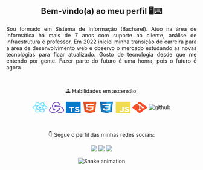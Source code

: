  <h2 align="center">Bem-vindo(a) ao meu perfil 🖥️⌨️</h2>
 <p align="justify">Sou formado em Sistema de Informação (Bacharel). Atuo na área de informática há mais de 7 anos com suporte ao cliente, análise de infraestrutura e professor. Em 2022 iniciei minha transição de carreira para a área de desenvolvimento web e observo o mercado estudando as novas tecnologias para ficar atualizado. Gosto de tecnologia desde que me entendo por gente. Fazer parte do futuro é uma honra, pois o futuro é agora.</p>
  
<div align="center" valign="top"><br>
 <p>🕹️ Habilidades em ascensão:</p>

<img align="center" alt="React" height="30" width="40" src="https://raw.githubusercontent.com/devicons/devicon/master/icons/react/react-original.svg">
<img align="center" alt="Redux" height="30" width="40" src="https://raw.githubusercontent.com/devicons/devicon/master/icons/redux/redux-original.svg">
<img align="center" alt="Js" height="30" width="40" src="https://raw.githubusercontent.com/devicons/devicon/master/icons/typescript/typescript-plain.svg">
  <img align="center" alt="HTML" height="30" width="40" src="https://raw.githubusercontent.com/devicons/devicon/master/icons/html5/html5-original.svg">
  <img align="center" alt="CSS" height="30" width="40" src="https://raw.githubusercontent.com/devicons/devicon/master/icons/css3/css3-original.svg">
  <img align="center" alt="Js" height="30" width="40" src="https://raw.githubusercontent.com/devicons/devicon/master/icons/javascript/javascript-plain.svg">
 <!--   <img align="center" alt="nodejs" height="30" width="40" src="https://cdn.worldvectorlogo.com/logos/nodejs-icon.svg"> -->
<!--   <img align="center" alt="Wa-Jest" height="30" width="40" src="https://cdn.jsdelivr.net/gh/devicons/devicon/icons/jest/jest-plain.svg"> -->
  <img align="center" alt="git" height="30" width="40" src="https://raw.githubusercontent.com/devicons/devicon/master/icons/git/git-original.svg">
  <img align="center" alt="github" height="35" width="35" src="https://cdn-icons-png.flaticon.com/512/536/536452.png">
<!--   <img align="center" alt="linux" height="30" width="40" src="https://raw.githubusercontent.com/devicons/devicon/master/icons/linux/linux-original.svg"> -->
 </div><br>
 
<div align="center"><br>
   <p>👇 Segue o perfil das minhas redes sociais:</p>
   <a href="https://www.linkedin.com/in/oseiasnogueira/" target="_blank"><img src="https://img.shields.io/badge/-LinkedIn-%230077B5?style=for-the-badge&logo=linkedin&logoColor=white" target="_blank"></a>
   <a href="mailto:oseias.n.m@gmail.com" target="_blank"><img src="https://img.shields.io/badge/-Gmail-%23333?style=for-the-badge&logo=gmail&logoColor=white" target="_blank"></a>
 <a href="https://www.instagram.com/oseias.n.m/" target="_blank"><img src="https://img.shields.io/badge/-Instagram-%23E4405F?style=for-the-badge&logo=instagram&logoColor=white" target="_blank"></a>
 </div>

<div align="center">

  ![Snake animation](https://github.com/oseiasWeb/oseiasWeb/blob/output/github-contribution-grid-snake.svg)
  
</div>

